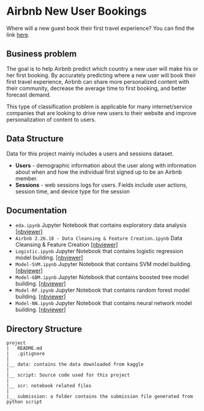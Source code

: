 # Airbnb New User Bookings
Where will a new guest book their first travel experience? You can find the link [here](https://www.kaggle.com/c/airbnb-recruiting-new-user-bookings).

## Business problem
The goal is to help Airbnb predict which country a new user will make his or her first booking.
By accurately predicting where a new user will book their first travel experience, Airbnb can share more personalized content with their community, decrease the average time to first booking, and better forecast demand.

This type of classification problem is applicable for many internet/service companies that are looking to drive new users to their website and improve personalization of content to users.

## Data Structure
Data for this project mainly includes a users and sessions dataset.
* **Users** - demographic information about the user along with information about when and how the individual first signed up to be an Airbnb member.
* **Sessions** - web sessions logs for users. Fields include user actions, session time, and device type for the session

## Documentation

* `eda.ipynb` Jupyter Notebook that contains exploratory data analysis [[nbviewer]](http://nbviewer.jupyter.org/github/bkennedy04/msia420_airbnb_prediction/blob/master/src/eda.ipynb)
* `Airbnb 2.26.18 - Data Cleansing & Feature Creation.ipynb` Data Cleansing & Feature Creation [[nbviewer]](http://nbviewer.jupyter.org/github/bkennedy04/msia420_airbnb_prediction/blob/master/src/Airbnb%202.26.18%20-%20Data%20Cleansing%20%26%20Feature%20Creation.ipynb)
* `Logistic.ipynb` Jupyter Notebook that contains logistic regression model building. [[nbviewer]](http://nbviewer.jupyter.org/github/bkennedy04/msia420_airbnb_prediction/blob/master/src/Logistic.ipynb)
* `Model-SVM.ipynb` Jupyter Notebook that contains SVM model building. [[nbviewer]](http://nbviewer.jupyter.org/github/bkennedy04/msia420_airbnb_prediction/blob/master/src/Model-SVM.ipynb)
* `Model-GBM.ipynb` Jupyter Notebook that contains boosted tree model building. [[nbviewer]](http://nbviewer.jupyter.org/github/bkennedy04/msia420_airbnb_prediction/blob/master/src/Model-GBM.ipynb)
* `Model-RF.ipynb` Jupyter Notebook that contains random forest model building. [[nbviewer]](http://nbviewer.jupyter.org/github/bkennedy04/msia420_airbnb_prediction/blob/master/src/Model-RF.ipynb)
* `Model-NN.ipynb` Jupyter Notebook that contains neural network model building. [[nbviewer]](http://nbviewer.jupyter.org/github/bkennedy04/msia420_airbnb_prediction/blob/master/src/Model-NN.ipynb)



## Directory Structure

```
project
|   README.md
|   .gitignore
|
|__ data: contains the data downloaded from kaggle
|
|__ script: Source code used for this project
|
|__ scr: notebook related files
|
|__ submission: a folder contains the submission file generated from python script
```

